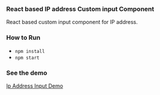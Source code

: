 <h3>
    React based IP address Custom input Component
</h3>
<p>React based custom input component for IP address.</p>


<h3>
    How to Run
</h3>
<ul>
    <li><code>npm install</code></li>
    <li><code>npm start</code></li>
</ul>

<h3>
    See the demo
</h3>
<a href="https://debashish4.github.io/ReactCustomInput" target="_blank">Ip Address Input Demo</p>